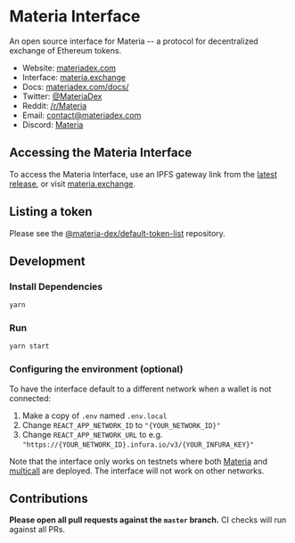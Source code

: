 # Materia Interface


An open source interface for Materia -- a protocol for decentralized exchange of Ethereum tokens.

- Website: [materiadex.com](https://materiadex.com/)
- Interface: [materia.exchange](https://materia.exchange)
- Docs: [materiadex.com/docs/](https://materiadex.com/docs/)
- Twitter: [@MateriaDex](https://twitter.com/MateriaDex)
- Reddit: [/r/Materia](https://www.reddit.com/r/Materia/)
- Email: [contact@materiadex.com](mailto:contact@materiadex.com)
- Discord: [Materia](https://discord.gg/jdYMZrv)

## Accessing the Materia Interface

To access the Materia Interface, use an IPFS gateway link from the
[latest release](https://github.com/materia-dex/materia-interface/releases/latest), 
or visit [materia.exchange](https://materia.exchange).

## Listing a token

Please see the
[@materia-dex/default-token-list](https://github.com/materia-dex/default-token-list) 
repository.

## Development

### Install Dependencies

```bash
yarn
```

### Run

```bash
yarn start
```

### Configuring the environment (optional)

To have the interface default to a different network when a wallet is not connected:

1. Make a copy of `.env` named `.env.local`
2. Change `REACT_APP_NETWORK_ID` to `"{YOUR_NETWORK_ID}"`
3. Change `REACT_APP_NETWORK_URL` to e.g. `"https://{YOUR_NETWORK_ID}.infura.io/v3/{YOUR_INFURA_KEY}"` 

Note that the interface only works on testnets where both 
[Materia](https://materiadex.com/docs/smart-contracts/factory/) and 
[multicall](https://github.com/makerdao/multicall) are deployed.
The interface will not work on other networks.

## Contributions

**Please open all pull requests against the `master` branch.** 
CI checks will run against all PRs.
